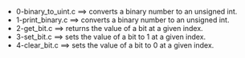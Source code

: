 - 0-binary_to_uint.c ==>	converts a binary number to an unsigned int.
- 1-print_binary.c ==>	converts a binary number to an unsigned int.
- 2-get_bit.c ==>	returns the value of a bit at a given index.
- 3-set_bit.c ==>	sets the value of a bit to 1 at a given index.
- 4-clear_bit.c ==>	 sets the value of a bit to 0 at a given index.
